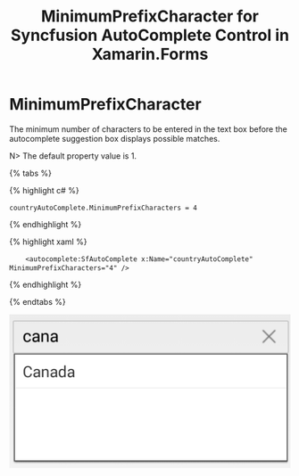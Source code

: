 ﻿---
layout : post
title : MinimumPrefixCharacter for Syncfusion AutoComplete Control in Xamarin.Forms
description : Learn how to set the MinimumPrefixCharacter in AutoComplete
platform : Xamarin
control : AutoComplete
documentation : ug
---

# MinimumPrefixCharacter

The minimum number of characters to be entered in the text box before the autocomplete suggestion box displays possible matches. 

N> The default property value is 1.
	
{% tabs %}	
	
{% highlight c# %}
	
	countryAutoComplete.MinimumPrefixCharacters = 4
	 
{% endhighlight %}

{% highlight xaml %}

  		<autocomplete:SfAutoComplete x:Name="countryAutoComplete"  MinimumPrefixCharacters="4" />

{% endhighlight %}

{% endtabs %}
	
![](images/minimumprefixcharacter.png)

